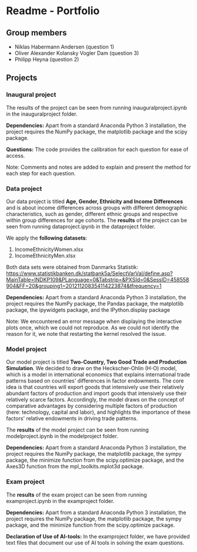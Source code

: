 # Readme - Portfolio

## Group members
- Niklas Habermann Andersen (question 1)
- Oliver Alexander Kolansky Vogler Dam (question 3)
- Philipp Heyna (question 2)

## Projects

### Inaugural project

The results of the project can be seen from running inauguralproject.ipynb in the inauguralproject folder.

**Dependencies:** Apart from a standard Anaconda Python 3 installation, the project requires the NumPy package, the matplotlib package and the scipy package.
    
**Questions:** The code provides the calibration for each question for ease of access.
    
Note: Comments and notes are added to explain and present the method for each step for each question. 

### Data project

Our data project is titled **Age, Gender, Ethnicity and Income Differences** and is about income differences across groups with different demographic characteristics, such as gender, different ethnic groups and respective within group differences for age cohorts. The **results** of the project can be seen from running dataproject.ipynb in the dataproject folder.
    
We apply the **following datasets**:
    
1. IncomeEthnicityWomen.xlsx
2. IncomeEthnicityMen.xlsx
    
Both data sets were obtained from Danmarks Statistik: https://www.statistikbanken.dk/statbank5a/SelectVarVal/define.asp?MainTable=INDKP109&PLanguage=0&Tabstrip=&PXSId=0&SessID=458558904&FF=20&grouping1=201211208354114223874&tfrequency=1
    
**Dependencies:** Apart from a standard Anaconda Python 3 installation, the project requires the NumPy package, the Pandas package, the matplotlib package, the ipywidgets package, and the IPython.display package
    
Note: We encountered an error message when displaying the interactive plots once, which we could not reproduce. As we could not identify the reason for it, we note that restarting the kernel resolved the issue.

### Model project

Our model project is titled **Two-Country, Two Good Trade and Production Simulation**. We decided to draw on the Heckscher-Ohlin (H-O) model, which is a model in international economics that explains international trade patterns based on countries' differences in factor endowments. The core idea is that countries will export goods that intensively use their relatively abundant factors of production and import goods that intensively use their relatively scarce factors. Accordingly, the model draws on the concept of comparative advantages by considering multiple factors of production (here: technology, capital and labor), and highlights the importance of these factors' relative endowments in driving trade patterns.

The **results** of the model project can be seen from running modelproject.ipynb in the modelproject folder.

**Dependencies:** Apart from a standard Anaconda Python 3 installation, the project requires the NumPy package, the matplotlib package, the sympy package, the minimize function from the scipy.optimize package, and the Axes3D function from the mpl_toolkits.mplot3d package.

### Exam project

The **results** of the exam project can be seen from running examproject.ipynb in the examproject folder.

**Dependencies:** Apart from a standard Anaconda Python 3 installation, the project requires the NumPy package, the matplotlib package, the sympy package, and the minimize function from the scipy.optimize package.

**Declaration of Use of AI-tools:** In the examproject folder, we have provided text files that document our use of AI tools in solving the exam questions.



